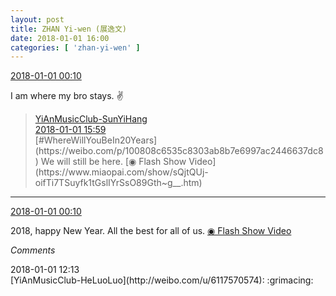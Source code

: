 ```yaml
---
layout: post
title: ZHAN Yi-wen (展逸文)
date: 2018-01-01 16:00
categories: [ 'zhan-yi-wen' ]
---
```


<div class="weibo-info">
  <a href="https://weibo.com/6108090526/FCfMU5k3i">2018-01-01 00:10</a>
</div>

I am where my bro stays. :v:

<!-- more -->

> <div class="weibo-post-name">
>   <a href="http://weibo.com/u/2565158051">YiAnMusicClub-SunYiHang</a>
> </div>
> <div class="weibo-info">
>   <a href="https://weibo.com/2565158051/FCm0098d6">2018-01-01 15:59</a>
> </div>
> [#WhereWillYouBeIn20Years](https://weibo.com/p/100808c6535c8303ab8b7e6997ac2446637dc8) We will still be here. [◉ Flash Show Video](https://www.miaopai.com/show/sQjtQUj-oifTi7TSuyfk1tGslIYrSsO89Gth~g__.htm)  

---

<div class="weibo-info">
  <a href="https://weibo.com/6108090526/FCfMU5k3i">2018-01-01 00:10</a>
</div>

2018, happy New Year. All the best for all of us. [◉ Flash Show Video](https://www.miaopai.com/show/pC~kjY-~C-fl1gLfp5JxwI-ZA0N1qUNGpDUwPg__.htm)

*Comments*

<div class="weibo-info">2018-01-01 12:13</div>
[YiAnMusicClub-HeLuoLuo](http://weibo.com/u/6117570574): :grimacing:
